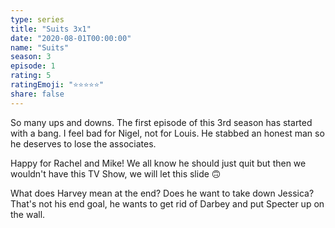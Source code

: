 ```yaml
---
type: series
title: "Suits 3x1"
date: "2020-08-01T00:00:00"
name: "Suits"
season: 3
episode: 1
rating: 5
ratingEmoji: "⭐️⭐️⭐️⭐️⭐️"
share: false
---
```


So many ups and downs. The first episode of this 3rd season has started with a bang. I feel bad for Nigel, not for Louis. He stabbed an honest man so he deserves to lose the associates.

Happy for Rachel and Mike! We all know he should just quit but then we wouldn't have this TV Show, we will let this slide 🙃

What does Harvey mean at the end? Does he want to take down Jessica? That's not his end goal, he wants to get rid of Darbey and put Specter up on the wall.
